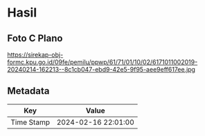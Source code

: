 # Hasil

## Foto C Plano

https://sirekap-obj-formc.kpu.go.id/09fe/pemilu/ppwp/61/71/01/10/02/6171011002019-20240214-162213--8c1cb047-ebd9-42e5-9f95-aee9eff617ee.jpg


## Metadata

| Key        | Value               |
| ---------- | ------------------- |
| Time Stamp | 2024-02-16 22:01:00 |



